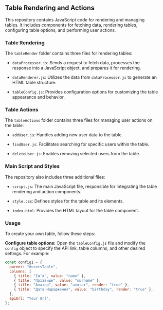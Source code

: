 ## Table Rendering and Actions

This repository contains JavaScript code for rendering and managing tables. It includes components for fetching data, rendering tables, configuring table options, and performing user actions.

### Table Rendering

The `tableRender` folder contains three files for rendering tables:

- `dataProcessor.js`: Sends a request to fetch data, processes the response into a JavaScript object, and prepares it for rendering.

- `dataRenderer.js`: Utilizes the data from `dataProcessor.js` to generate an HTML table structure.

- `tableConfig.js`: Provides configuration options for customizing the table appearance and behavior.

### Table Actions

The `tableActions` folder contains three files for managing user actions on the table:

- `addUser.js`: Handles adding new user data to the table.

- `findUser.js`: Facilitates searching for specific users within the table.

- `deleteUser.js`: Enables removing selected users from the table.

### Main Script and Styles

The repository also includes three additional files:

- `script.js`: The main JavaScript file, responsible for integrating the table rendering and action components.

- `style.css`: Defines styles for the table and its elements.

- `index.html`: Provides the HTML layout for the table component.

### Usage

To create your own table, follow these steps:

**Configure table options:** Open the `tableConfig.js` file and modify the `config` object to specify the API link, table columns, and other desired settings. For example:

```javascript
const config1 = {
  parent: "#usersTable",
  columns: [
    { title: "Ім’я", value: "name" },
    { title: "Прізвище", value: "surname" },
    { title: "Аватар", value: "avatar", render: "true" },
    { title: "Дата Народження", value: "birthday", render: "true" },
  ],
  apiUrl: "Your Url",
};
```
